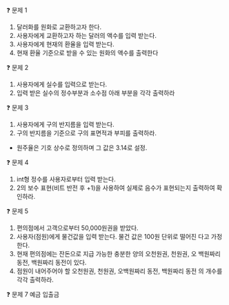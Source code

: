 ❓ 문제 1
1. 달러화를 원화로 교환하고자 한다.
2. 사용자에게 교환하고자 하는 달러의 액수를 입력 받는다.
3. 사용자에게 현재의 환율을 입력 받는다.
4. 현재 환율 기준으로 받을 수 있는 원화의 액수를 출력한다

❓ 문제 2
1. 사용자에게 실수를 입력으로 받는다.
2. 입력 받은 실수의 정수부분과 소수점 아래 부분을 각각 출력하라

❓ 문제 3
1. 사용자에게 구의 반지름을 입력 받는다.
2. 구의 반지름을 기준으로 구의 표면적과 부피를 출력하라.
- 원주율은 기호 상수로 정의하며 그 값은 3.14로 설정.

❓ 문제 4
1. int형 정수를 사용자로부터 입력 받는다.
2. 2의 보수 표현(비트 반전 후 +1)을 사용하여 실제로 음수가 표현되는지
출력하여 확인하라.

❓ 문제 5
1. 편의점에서 고객으로부터 50,000원권을 받았다.
2. 사용자(점원)에게 물건값을 입력 받는다. 물건 값은 100원 단위로 떨어진
다고 가정한다.
3. 현재 편의점에는 잔돈으로 지급 가능한 충분한 양의 오천원권, 천원권, 오
백원짜리 동전, 백원짜리 동전이 있다.
4. 점원이 내어주어야 할 오천원권, 천원권, 오백원짜리 동전, 백원짜리 동전
의 개수를 각각 출력하라.

❓ 문제 7
예금 입출금
